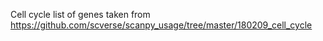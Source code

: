 Cell cycle list of genes taken from https://github.com/scverse/scanpy_usage/tree/master/180209_cell_cycle

